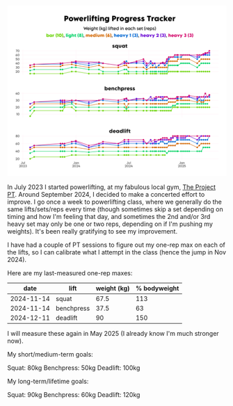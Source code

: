 ![](powerlifting_plot.png)

In July 2023 I started powerlifting, at my fabulous local gym, [The Project PT](https://www.theprojectpt.com). 
Around September 2024, I decided to make a concerted effort to improve.
I go once a week to powerlifting class, where we generally do the same lifts/sets/reps every time (though sometimes skip a set depending on timing and how I'm feeling that day, and sometimes the 2nd and/or 3rd heavy set may only be one or two reps, depending on if I'm pushing my weights).
It's been really gratifying to see my improvement.

I have had a couple of PT sessions to figure out my one-rep max on each of the lifts,
so I can calibrate what I attempt in the class (hence the jump in Nov 2024).

Here are my last-measured one-rep maxes:

| date       | lift       | weight (kg) | % bodyweight |
|------------|------------|-------------|--------------|
| 2024-11-14 | squat      | 67.5        | 113          |
| 2024-11-14 | benchpress | 37.5        | 63           |
| 2024-12-11 | deadlift   | 90          | 150          |

I will measure these again in May 2025 (I already know I'm much stronger now).

My short/medium-term goals:

Squat: 80kg
Benchpress: 50kg
Deadlift: 100kg

My long-term/lifetime goals:

Squat: 90kg
Benchpress: 60kg
Deadlift: 120kg

